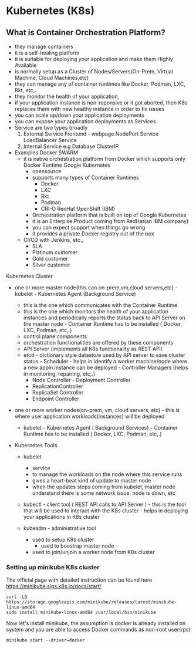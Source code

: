 # Kubernetes (K8s)

## What is Container Orchestration Platform?
- they manage containers
- it is a self-healing platform
- it is suitable for deploying your application and make them Highly Available
- is normally setup as a Cluster of Nodes/Servers(On-Prem, Virtual Machine, Cloud Machines,etc)
- they can manage any of container runtimes like Docker, Podman, LXC, Rkt, etc,.
- they monitor the health of your application, 
- if your application instance is non-reponsive or it got aborted, then K8s replaces them with 
  new healthy instance in order to fix issues
- you can scale up/down your application deployments
- you can expose your application deployments as Services
- Service are two types broadly
   1. External Service
        Frontend - webpage
        NodePort Service
        LoadBalancer Service
   2. Internal Service
        e.g Database
        ClusterIP
- Examples
    Docker SWARM
	- it is native orchestration platform from Docker which supports only Docker Runtime
    Google Kubernetes
        - opensource
        - supports many types of Container Runtimes
            - Docker
            - LXC
            - Rkt 
            - Podman
            - CRI-O
    RedHat OpenShift (IBM) 
        - Orchestration platform that is built on top of Google Kubernetes
        - it is an Enterpise Product coming from RedHat(an IBM company)
        - you can expect support when things go wrong
        - it provides a private Docker registry out of the box
	- CI/CD with Jenkins, etc., 
        - SLA
	    - Platinum customer
	    - Gold customer
	    - Silver customer

Kubernetes Cluster
   - one or more master node(this can on-prem,vm,cloud servers,etc)
	- kubelet - Kubernetes Agent (Background Service)
		- this is the one which communicates with the Container Runtime
		- this is the one which monitors the health of your application instances
                  and periodically reports the status back to API Server on the master node
	- Container Runtime has to be installed ( Docker, LXC, Podman, etc,.)
        - control plane components
		- orchestration functionalities are offered by these components
		- API Server (implements all K8s functionality as REST API)
		- etcd - dictionary style datastore used by API server to save cluster status
                - Scheduler - helps in identify a worker machine/node where a new appln instance
                              can be deployed
                - Controller Managers (helps in monitoring, repairing, etc,.)
			- Node Controller
                        - Deployment Controller
			- ReplicationController
			- ReplicaSet Controller
			- Endpoint Controller
   - one or more worker nodes(on-prem, vm, cloud servers, etc)
	- this is where user application workloads(instances) will be deployed
        - kubelet - Kubernetes Agent ( Background Services)
	- Container Runtime has to be installed ( Docker, LXC, Podman, etc,.)

- Kubernetes Tools
	- kubelet
		- service
		- to manage the workloads on the node where this service runs
		- gives a heart-beat kind of update to master node
		- when the updates stops coming from kubelet, master node understand
	          there is some network issue, node is down, etc

	- kubectl - client tool ( REST API calls to API Server )
           - this is the tool that will be used to interact with the K8s cluster
           - helps in deploying your applications in K8s cluster

	- kubeadm - administrative tool
	  - used to setup K8s cluster
          - used to boostrap master node
	  - used to join/unjoin a worker node from K8s cluster

### Setting up minikube K8s cluster
The official page with detailed instruction can be found here https://minikube.sigs.k8s.io/docs/start/

```
curl -LO https://storage.googleapis.com/minikube/releases/latest/minikube-linux-amd64
sudo install minikube-linux-amd64 /usr/local/bin/minikube
```

Now let's install minikube, the assumption is docker is already installed on system and you are able to 
access Docker commands as non-root user(rps)
```
minikube start --driver=docker
```
